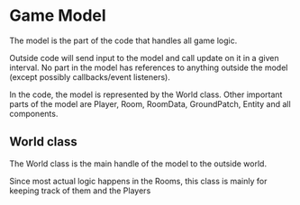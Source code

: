
# Game Model

The model is the part of the code that handles all game logic.

Outside code will send input to the model and call update on it in a given interval.
No part in the model has references to anything outside the model (except possibly callbacks/event listeners).

In the code, the model is represented by the World class.
Other important parts of the model are Player, Room, RoomData, GroundPatch, Entity and all components.


## World class

The World class is the main handle of the model to the outside world.

Since most actual logic happens in the Rooms, this class is mainly for keeping track of them and the Players

## 
